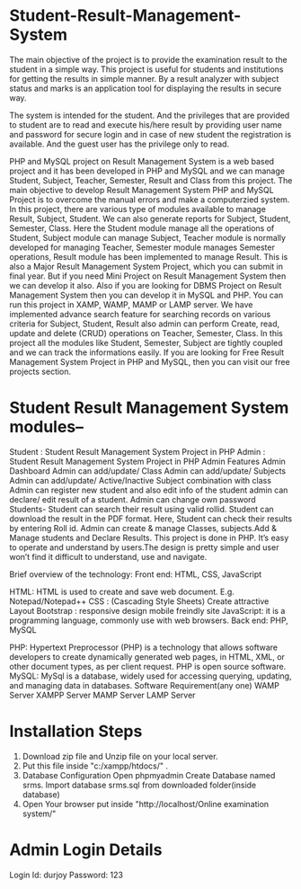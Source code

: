 # Student-Result-Management-System
The main objective of the project is to provide the examination result to the student in a simple way.
This project is useful for students and institutions for getting the results in simple manner.
By a result analyzer with subject status and marks is an application tool for displaying the results in secure way.

The system is intended for the student. And the privileges that are provided to student are to read and execute his/here result by providing user name and password for secure login and in case of new student the registration is available. And the guest user has the privilege only to read.

PHP and MySQL project on Result Management System is a web based project and it has been developed in PHP and MySQL and we can manage
Student, Subject, Teacher, Semester, Result and Class from this project. The main objective to develop Result Management System PHP and
MySQL Project is to overcome the manual errors and make a computerzied system.
In this project, there are various type of modules available to manage Result, Subject, Student. We can also generate reports for Subject, Student,
Semester, Class. Here the Student module manage all the operations of Student, Subject module can manage Subject, Teacher module is normally
developed for managing Teacher, Semester module manages Semester operations, Result module has been implemented to manage Result.
This is also a Major Result Management System Project, which you can submit in final year. But if you need Mini Project on Result Management
System then we can develop it also. Also if you are looking for DBMS Project on Result Management System then you can develop it in MySQL and
PHP. You can run this project in XAMP, WAMP, MAMP or LAMP server. We have implemented advance search feature for searching records on various
criteria for Subject, Student, Result also admin can perform Create, read, update and delete (CRUD) operations on Teacher, Semester, Class. In this
project all the modules like Student, Semester, Subject are tightly coupled and we can track the informations easily. If you are looking for Free Result
Management System Project in PHP and MySQL, then you can visit our free projects section.

# Student Result Management System  modules–
Student  : Student Result Management System Project in PHP
Admin : Student Result Management System Project in PHP
Admin Features
Admin Dashboard
Admin can add/update/ Class
Admin can add/update/ Subjects
Admin can add/update/ Active/Inactive Subject combination with class
Admin can register new student and also edit info of the student
admin can declare/ edit  result of a student.
Admin can change own password
Students-
Student can search their result using valid rollid.
 Student can download the result in the PDF format.
Here, Student can check their results by entering Roll id. Admin can create & manage Classes, subjects.Add & Manage students and Declare Results. This project is done in PHP. It’s easy to operate and understand by users.The design is pretty simple and user won’t find it difficult to understand, use and navigate.

Brief overview of the technology:
Front end: HTML, CSS, JavaScript

HTML: HTML is used to create and save web document. E.g. Notepad/Notepad++
CSS : (Cascading Style Sheets) Create attractive Layout
Bootstrap : responsive design mobile freindly site
JavaScript: it is a programming language, commonly use with web browsers.
Back end: PHP, MySQL

PHP: Hypertext Preprocessor (PHP) is a technology that allows software developers to create dynamically generated web pages, in HTML, XML, or other document types, as per client request. PHP is open source software.
MySQL: MySql is a database, widely used for accessing querying, updating, and managing data in databases.
Software Requirement(any one)
WAMP Server
XAMPP Server
MAMP Server
LAMP Server
# Installation Steps
1. Download zip file and Unzip file on your local server.
2. Put this file inside "c:/xampp/htdocs/" .
3. Database Configuration
Open phpmyadmin
Create Database named srms.
Import database srms.sql from downloaded folder(inside database)
4. Open Your browser put inside "http://localhost/Online examination system/"

# Admin Login Details
Login Id: durjoy
Password: 123

